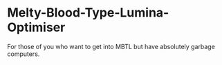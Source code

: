 # Melty-Blood-Type-Lumina-Optimiser

For those of you who want to get into MBTL but have absolutely garbage computers.
